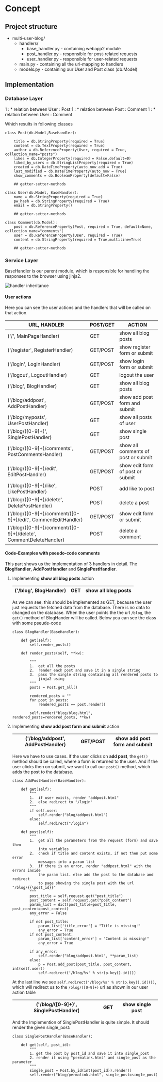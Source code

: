 # Concept

## Project structure

- multi-user-blog/
    - handlers/
        - base_handler.py - containing webapp2 module
        - post_handler.py - responsible for post-related requests
        - user_handler.py - responsible for user-related requests
    - main.py - containing all the url-mapping to handlers
    - models.py - containing our User and Post class (db.Model)

## Implementation

### Database Layer

1 : * relation between User : Post
1 : * relation between Post : Comment
1 : * relation between User : Comment

Which results in following classes

```
class Post(db.Model,BaseHandler):

    title = db.StringProperty(required = True)
    content = db.TextProperty(required = True)
    author = db.ReferenceProperty(User, required = True, collection_name="posts")
    likes = db.IntegerProperty(required = False,default=0)
    liked_by_users = db.StringListProperty(required = True)
    created = db.DateTimeProperty(auto_now_add = True)
    last_modified = db.DateTimeProperty(auto_now = True)
    show_comments = db.BooleanProperty(default=False)

    ## getter-setter-methods

class User(db.Model, BaseHandler):
    name = db.StringProperty(required = True)
    pw_hash = db.StringProperty(required = True)
    email = db.StringProperty()

    ## getter-setter-methods

class Comment(db.Model):
    post = db.ReferenceProperty(Post, required = True, default=None, collection_name="comments")
    user = db.ReferenceProperty(User, required = True)
    content = db.StringProperty(required = True,multiline=True)

    ## getter-setter-methods
```

### Service Layer

BaseHandler is our parent module, which is responsible for handling the responses to the browser using jinja2.

![handler inheritance](webapp.png)

#### User actions

Here you can see the user actions and the handlers that will be called on that action.

|URL, HANDLER           |POST/GET | ACTION |
|-----------------------|---------|--------|
|('/', MainPageHandler)|GET|show all blog posts|
|('/register', RegisterHandler)|GET/POST|show register form or submit|
|('/login', LoginHandler)|GET/POST|show login form or submit|
|('/logout', LogoutHandler)|GET|logout the user|
|('/blog', BlogHandler)|GET|show all blog posts|
|('/blog/addpost', AddPostHandler)|GET/POST|show add post form and submit|
|('/blog/myposts', UserPostHandler)|GET|show all posts of user|
|('/blog/([0-9]+)', SinglePostHandler)|GET|show single post|
|('/blog/([0-9]+)/comments', PostCommentsHandler)|GET/POST|show all comments of post or submit|
|('/blog/([0-9]+)/edit', EditPostHandler)|GET/POST|show edit form of post or submit|
|('/blog/([0-9]+)/like', LikePostHandler)|POST|add like to post|
|('/blog/([0-9]+)/delete', DeletePostHandler)|POST|delete a post|
|('/blog/([0-9]+)/comment/([0-9]+)/edit', CommentEditHandler)|GET/POST|show edit form or submit|
|('/blog/([0-9]+)/comment/([0-9]+)/delete', CommentDeleteHandler)|POST|delete a comment|


#### Code-Examples with pseudo-code comments

This part shows us the implementation of 3 handlers in detail.
The **BlogHandler**, **AddPostHandler** and **SinglePostHandler**.

1. Implementing **show all blog posts** action

    |('/blog', BlogHandler)|GET|show all blog posts|
    |-----------------|---------|--------|

    As we can see, this should be implemented as GET, because the user just requests
    the fetched data from the database. There is no data to changed on the database.
    When the user points the the url `/blog`, the `get()` method of BlogHander
    will be called. Below you can see the class with some pseude-code

    ```
    class BlogHandler(BaseHandler):

        def get(self):
            self.render_posts()

        def render_posts(self, **kw):

            """
            1.  get all the posts
            2.  render each post and save it in a single string
            3.  pass the single string containing all rendered posts to
                jinja2 using
            """
            posts = Post.get_all()

            rendered_posts = ""
            for post in posts:
                rendered_posts += post.render()

            self.render("blog/blog.html", rendered_posts=rendered_posts, **kw)
    ```

2. Implementing **show add post form and submit** action

    |('/blog/addpost', AddPostHandler)|GET/POST|show add post form and submit|
    |-----------------|---------|--------|

    Here we have to use cases. If the user clicks on **add post**, the `get()`
    method should be called, where a form is returned to the user. And if
    the user clicks then on submit, we want to call our `post()` method, which
    adds the post to the database.

    ```
    class AddPostHandler(BaseHandler):

        def get(self):
            """
            1.  if user exists, render "addpost.html"
            2.  else redirect to "/login"
            """
            if self.user:
                self.render("blog/addpost.html")
            else:
                self.redirect("/login")

        def post(self):
            """
            1.  get all the parameters from the request (form) and save them
                into variables
            2.  check if title and content exists, if not then put some error
                messages into a param list
            3.  if there is an error, render "addpost.html" with the errors inside
                the param list. else add the post to the database and redirect
                to page showing the single post with the url "/blog/{{\post_id}}"
            """
            post_title = self.request.get("post_title")
            post_content = self.request.get("post_content")
            param_list = dict(post_title=post_title, post_content=post_content)
            any_error = False

            if not post_title:
                param_list['title_error'] = "Title is missing!"
                any_error = True
            if not post_content:
                param_list['content_error'] = "Content is missing!"
                any_error = True

            if any_error:
                self.render("blog/addpost.html", **param_list)
            else:
                p = Post.add_post(post_title, post_content, int(self.user))
                self.redirect('/blog/%s' % str(p.key().id()))
    ```

    At the last line we see `self.redirect('/blog/%s' % str(p.key().id()))`,
    which will redirect us to the `/blog/([0-9]+)` url as shown in our
    user action table

    |('/blog/([0-9]+)', SinglePostHandler)|GET|show single post|
    |-----------------|---------|--------|

    And the Implemention of SinglePostHandler is quite simple. It should render
    the given single_post:

    ```
    class SinglePostHandler(BaseHandler):

        def get(self, post_id):
            """
            1. get the post by post_id and save it into single_post
            2. render it using "permalink.html" and single_post as the parameter
            """
            single_post = Post.by_id(int(post_id)).render()
            self.render("blog/permalink.html", single_post=single_post)
    ```
